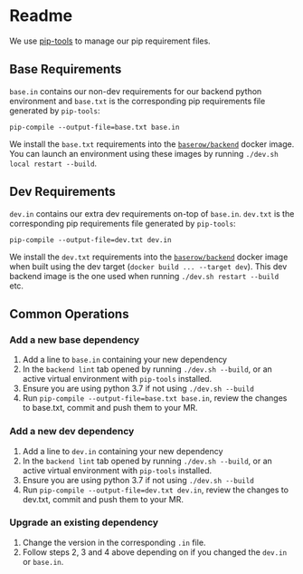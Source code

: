 # Readme

We use [pip-tools](https://github.com/jazzband/pip-tools) to manage our pip requirement
files. 

## Base Requirements
`base.in` contains our non-dev requirements for our backend python environment and
`base.txt` is the corresponding pip requirements file generated by `pip-tools`:
```
pip-compile --output-file=base.txt base.in
```
We install the `base.txt` requirements into the [`baserow/backend`](../Dockerfile) 
docker image. You can launch an environment using these images by running 
`./dev.sh local restart --build`.

## Dev Requirements
`dev.in` contains our extra dev requirements on-top of `base.in`.
`dev.txt` is the corresponding pip requirements file generated by `pip-tools`:
```
pip-compile --output-file=dev.txt dev.in
```
We install the `dev.txt` requirements into the [`baserow/backend`](../Dockerfile)
docker image when built using the dev target (`docker build ... --target dev`). This
dev backend image is the one used when running `./dev.sh restart --build` etc.

## Common Operations

### Add a new base dependency
1. Add a line to `base.in` containing your new dependency
2. In the `backend lint` tab opened by running `./dev.sh --build`, or an active virtual
   environment with `pip-tools` installed.
3. Ensure you are using python 3.7 if not using `./dev.sh --build`
4. Run `pip-compile --output-file=base.txt base.in`, review the changes to base.txt,
   commit and push them to your MR.

### Add a new dev dependency
1. Add a line to `dev.in` containing your new dependency
2. In the `backend lint` tab opened by running `./dev.sh --build`, or an active virtual
   environment with `pip-tools` installed.
3. Ensure you are using python 3.7 if not using `./dev.sh --build`
4. Run `pip-compile --output-file=dev.txt dev.in`, review the changes to dev.txt,
   commit and push them to your MR.

### Upgrade an existing dependency
1. Change the version in the corresponding `.in` file.
2. Follow steps 2, 3 and 4 above depending on if you changed the `dev.in` or `base.in`.

